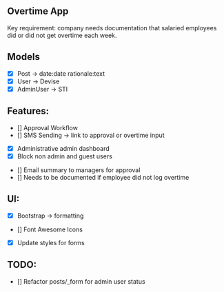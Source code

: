 ## Overtime App

Key requirement: company needs documentation that salaried employees did or did not get overtime each week.

## Models
- [x] Post -> date:date rationale:text
- [x] User -> Devise
- [x] AdminUser -> STI

## Features:
- [] Approval Workflow
- [] SMS Sending -> link to approval or overtime input
- [x] Administrative admin dashboard
- [x] Block non admin and guest users
- [] Email summary to managers for approval
- [] Needs to be documented if employee did not log overtime

## UI:
- [x] Bootstrap -> formatting
- [] Font Awesome Icons
- [x] Update styles for forms

## TODO:
- [] Refactor posts/_form for admin user status